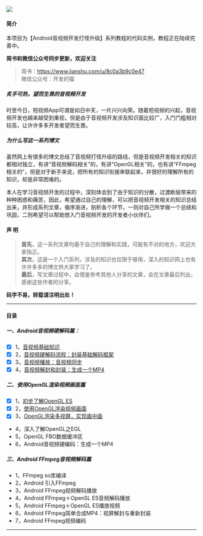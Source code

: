 
![](https://github.com/ChenLittlePing/LearningVideo/blob/master/cover.jpg)

#### 简介

本项目为【Android音视频开发打怪升级】系列教程的代码实例，教程正在陆续完善中。

**简书和微信公众号同步更新，欢迎关注**
> 简书：https://www.jianshu.com/u/8c0a3b9c0e47  
微信公众号：开发的猫

##### 炙手可热，望而生畏的音视频开发

时至今日，短视频App可谓是如日中天，一片兴兴向荣。随着短视频的兴起，音视频开发也越来越受到重视，但是由于音视频开发涉及知识面比较广，入门门槛相对较高，让许许多多开发者望而生畏。

##### 为什么写这一系列博文

虽然网上有很多的博文总结了音视频打怪升级的路线，但是音视频开发相关的知识都相对独立，有讲“音视频解码相关”的，有讲“OpenGL相关”的，也有讲“FFmpeg相关的”，但是对于新手来说，把所有的知识衔接串联起来，并很好的理解所有的知识，却是非常困难的。

本人在学习音视频开发的过程中，深刻体会到了由于知识的分散，过渡断层带来的种种困惑和痛苦，因此，希望通过自己的理解，可以把音视频开发相关的知识总结出来，并形成系列文章，循序渐进，剖析各个环节，一则对自己所学做一个总结和巩固，二则希望可以帮助想入门音视频开发的开发者小伙伴们。

#### 声 明

> **首先**，这一系列文章均基于自己的理解和实践，可能有不对的地方，欢迎大家指正。  
**其次**，这是一个入门系列，涉及的知识也仅限于够用，深入的知识网上也有许许多多的博文供大家学习了。  
**最后**，写文章过程中，会借鉴参考其他人分享的文章，会在文章最后列出，感谢这些作者的分享。

**码字不易，转载请注明出处！**

---

#### 目录
##### 一、Android音视频硬解码篇：
  - [x] 1，[音视频基础知识](https://www.jianshu.com/p/1749d2d43ecb)
  - [x] 2，[音视频硬解码流程：封装基础解码框架](https://www.jianshu.com/p/ff65ef5207ce)
  - [x] 3，[音视频播放：音视频同步](https://www.jianshu.com/p/ba8db84f8fe8)
  - [x] 4，[音视频解封和封装：生成一个MP4](https://www.jianshu.com/p/105147d75dfa)
  
##### 二、使用OpenGL渲染视频画面篇
  - [x] 1，[初步了解OpenGL ES](https://www.jianshu.com/p/2158d4aec142)
  - [x] 2，[使用OpenGL渲染视频画面](https://www.jianshu.com/p/176880b2b3a2)
  - [x] 3，[OpenGL渲染多视屏，实现画中画](https://www.jianshu.com/p/0e56e9678dd5)
  - 4，深入了解OpenGL之EGL
  - 5，OpenGL FBO数据缓冲区
  - 6，Android音视频硬编码：生成一个MP4

##### 三、Android FFmpeg音视频解码篇
  - 1，FFmpeg so库编译
  - 2，Android 引入FFmpeg
  - 3，Android FFmpeg视频解码播放
  - 4，Android FFmpeg＋OpenSL ES音频解码播放
  - 5，Android FFmpeg＋OpenGL ES播放视频
  - 6，Android FFmpeg简单合成MP4：视屏解封与重新封装
  - 7，Android FFmpeg视频编码
---
